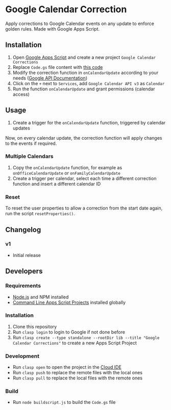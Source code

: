 # Google Calendar Correction

Apply corrections to Google Calendar events on any update to enforce golden rules. Made with Google Apps Script.

## Installation

1. Open [Google Apps Script](https://script.google.com/) and create a new project `Google Calendar Corrections`
2. Replace `Code.gs` file content with [this code](Code.gs)
3. Modify the correction function in `onCalendarUpdate` according to your needs ([Google API Documentation](https://developers.google.com/calendar/api/v3/reference/events))
4. Click on the `+` next to `Services`, add `Google Calendar API v3` as `Calendar`
6. Run the function `onCalendarUpdate` and grant permissions (calendar access)

## Usage

1. Create a trigger for the `onCalendarUpdate` function, triggered by calendar updates

Now, on every calendar update, the correction function will apply changes to the events if required.

### Multiple Calendars

1. Copy the `onCalendarUpdate` function, for example as `onOfficeCalendarUpdate` or `onFamilyCalendarUpdate`
2. Create a trigger per calendar, select each time a different correction function and insert a different calendar ID

### Reset

To reset the user properties to allow a correction from the start date again, run the script `resetProperties()`.

## Changelog

### v1

- Initial release

## Developers

### Requirements

* [Node.js](https://nodejs.org/) and NPM installed
* [Command Line Apps Script Projects](https://github.com/google/clasp) installed globally

### Installation

1. Clone this repository
2. Run `clasp login` to login to Google if not done before
3. Run `clasp create --type standalone --rootDir lib --title "Google Calendar Corrections"` to create a new Apps Script Project

### Development

* Run `clasp open` to open the project in the [Cloud IDE](https://script.google.com/)
* Run `clasp push` to replace the remote files with the local ones
* Run `clasp pull` to replace the local files with the remote ones

### Build

* Run `node buildscript.js` to build the `Code.gs` file
